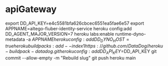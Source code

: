 # apiGateway

export DD_API_KEY=e4c5581bfa626cbcec6551ea5fae6e57
export APPNAME=altego-fiuber-identity-service
heroku config:add DD_AGENT_MAJOR_VERSION=7
heroku labs:enable runtime-dyno-metadata -a $APPNAME 
heroku config:add DD_DYNO_HOST=true
heroku buildpacks:add --index 1 https://github.com/DataDog/heroku-buildpack-datadog.git
heroku config:add DD_API_KEY=$DD_API_KEY
git commit --allow-empty -m "Rebuild slug"
git push heroku main
